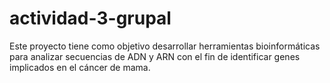 # actividad-3-grupal
Este proyecto tiene como objetivo desarrollar herramientas bioinformáticas para analizar secuencias de ADN y ARN con el fin de identificar genes implicados en el cáncer de mama.
